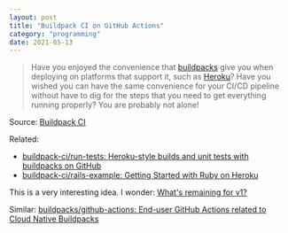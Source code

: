 ```yaml
---
layout: post
title: "Buildpack CI on GitHub Actions"
category: "programming"
date: 2021-05-13
---
```


> Have you enjoyed the convenience that [buildpacks](https://devcenter.heroku.com/articles/buildpacks) give you when deploying on platforms that support it, such as [Heroku](https://www.heroku.com/)?  Have you wished you can have the same convenience for your CI/CD pipeline without have to dig for the steps that you need to get everything running properly?  You are probably not alone!

Source: [Buildpack CI](https://buildpack-ci.github.io/)

Related:

- [buildpack-ci/run-tests: Heroku-style builds and unit tests with buildpacks on GitHub](https://github.com/buildpack-ci/run-tests)
- [buildpack-ci/rails-example: Getting Started with Ruby on Heroku](https://github.com/buildpack-ci/rails-example)

This is a very interesting idea.  I wonder: [What's remaining for v1?](https://github.com/buildpack-ci/run-tests/issues/2)

Similar:  [buildpacks/github-actions: End-user GitHub Actions related to Cloud Native Buildpacks](https://github.com/buildpacks/github-actions#setup-pack-cli-action)
